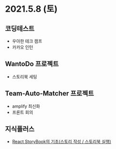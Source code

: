 # 2021.5.8 (토)

## 코딩테스트

- 우아한 테크 캠프
- 카카오 인턴

## WantoDo 프로젝트

- 스토리북 세팅

## Team-Auto-Matcher 프로젝트

- amplify 최신화
- 프론트 회의

## 지식플러스

- [React StoryBook의 기초(스토리 작성 / 스토리북 실행)](https://freez2385.github.io/posts/react-storybook/)
